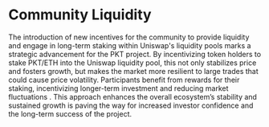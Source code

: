 # Community Liquidity
The introduction of new incentives for the community to provide liquidity and engage in long-term staking within Uniswap's liquidity pools marks a strategic advancement for the PKT project. By incentivizing token holders to stake PKT/ETH into the Uniswap liquidity pool, this not only stabilizes price and fosters growth, but makes the market more resilient to large trades that could cause price volatility. Participants benefit from rewards for their staking, incentivizing longer-term investment and reducing market fluctuations . This approach enhances the overall ecosystem’s stability and sustained growth is paving the way for increased investor confidence and the long-term success of the project.